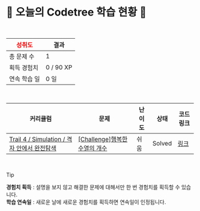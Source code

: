 # 🌲 오늘의 Codetree 학습 현황 🌲

<br />

| <span style="color:red;display:block;text-align:center;"> **성취도**</span> | 결과 |
|---|---|
| 총 문제 수 | 1 |
| 획득 경험치 | 0 / 90 XP |
| 연속 학습 일 | 0 일 |

<br />

|커리큘럼|문제|난이도|상태|코드 링크|
|---|---|---|---|---|
|[Trail 4 / Simulation / 격자 안에서 완전탐색](https://www.codetree.ai/trail-info/intermediate-low/)|[[Challenge]행복한 수열의 개수](https://www.codetree.ai/trails/complete/curated-cards/challenge-number-of-happy-sequence/)|쉬움|Solved|[링크](https://github.com/wjdsilver/CodeTree/blob/main/251001/%ED%96%89%EB%B3%B5%ED%95%9C%20%EC%88%98%EC%97%B4%EC%9D%98%20%EA%B0%9C%EC%88%98/number-of-happy-sequence.py)|


<br />

> [!TIP]
> **경험치 획득** : 설명을 보지 않고 해결한 문제에 대해서만 한 번 경험치를 획득할 수 있습니다.  
> **학습 연속일** : 새로운 날에 새로운 경험치를 획득하면 연속일이 인정됩니다.


